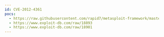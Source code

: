 ```yaml
---
id: CVE-2012-4361
pocs:
  - https://raw.githubusercontent.com/rapid7/metasploit-framework/master/modules/exploits/multi/misc/hp_vsa_exec.rb
  - https://www.exploit-db.com/raw/18893
  - https://www.exploit-db.com/raw/18901
---
```

